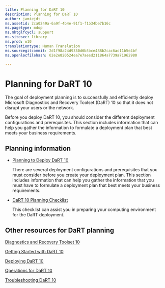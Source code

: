 ```yaml
---
title: Planning for DaRT 10
description: Planning for DaRT 10
author: jamiejdt
ms.assetid: 2ca0249a-6a9f-4b4e-91f1-f1b34be7b16c
ms.pagetype: mdop
ms.mktglfcycl: support
ms.sitesec: library
ms.prod: w10
translationtype: Human Translation
ms.sourcegitcommit: 2d1f98a24d9330d6b3bce488b2cac6ac11b5e4bf
ms.openlocfilehash: 02e2e820524ea7e7aeed211864a7739a71962980

---
```



# Planning for DaRT 10


The goal of deployment planning is to successfully and efficiently deploy Microsoft Diagnostics and Recovery Toolset (DaRT) 10 so that it does not disrupt your users or the network.

Before you deploy DaRT 10, you should consider the different deployment configurations and prerequisites. This section includes information that can help you gather the information to formulate a deployment plan that best meets your business requirements.

## Planning information


-   [Planning to Deploy DaRT 10](planning-to-deploy-dart-10.md)

    There are several deployment configurations and prerequisites that you must consider before you create your deployment plan. This section includes information that can help you gather the information that you must have to formulate a deployment plan that best meets your business requirements.

-   [DaRT 10 Planning Checklist](dart-10-planning-checklist.md)

    This checklist can assist you in preparing your computing environment for the DaRT deployment.

## <a href="" id="other-resources-for-dart-planning-"></a>Other resources for DaRT planning


[Diagnostics and Recovery Toolset 10](index.md)

[Getting Started with DaRT 10](getting-started-with-dart-10.md)

[Deploying DaRT 10](deploying-dart-10.md)

[Operations for DaRT 10](operations-for-dart-10.md)

[Troubleshooting DaRT 10](troubleshooting-dart-10.md)

 

 








<!--HONumber=Jun16_HO4-->


